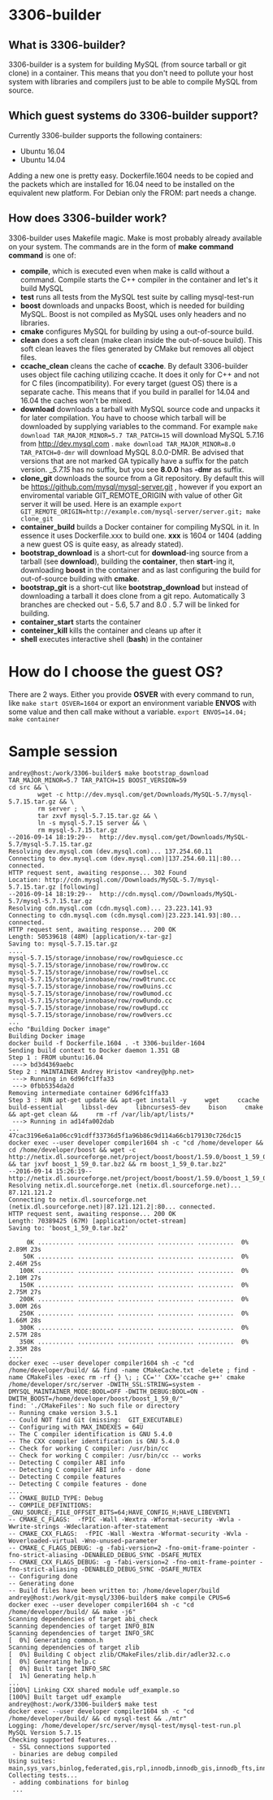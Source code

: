 # 3306-builder

## What is 3306-builder?

3306-builder is a system for building MySQL (from source tarball or git clone) in a container. This means that you don't need to pollute your host system with libraries and compilers just to be able to compile MySQL from source.

## Which guest systems do 3306-builder support?

Currently 3306-builder supports the following containers:
* Ubuntu 16.04
* Ubuntu 14.04

Adding a new one is pretty easy. Dockerfile.1604 needs to be copied and the packets which are installed for 16.04 need to be installed on the equivalent new platform. For Debian only the FROM: part needs a change.

## How does 3306-builder work?

3306-builder uses Makefile magic. Make is most probably already available on your system. The commands are in the form of __make__ __command__
__command__ is one of:
* __compile__, which is executed even when make is calld without a command. Compile starts the C++ compiler in the container and let's it build MySQL
* __test__ runs all tests from the MySQL test suite by calling mysql-test-run
* __boost__ downloads and unpacks Boost, which is needed for building MySQL. Boost is not compiled as MySQL uses only headers and no libraries.
* __cmake__ configures MySQL for building by using a out-of-source build.
* __clean__ does a soft clean (make clean inside the out-of-souce build). This soft clean leaves the files generated by CMake but removes all object files.
* __ccache_clean__ cleans the cache of __ccache__. By default 3306-builder uses object file caching utilizing ccache. It does it only for C++ and not for C files (incompatibility). For every target (guest OS) there is a separate cache. This means that if you build in parallel for 14.04 and 16.04 the caches won't be mixed.
* __download__ downloads a tarball with MySQL source code and unpacks it for later compilation. You have to choose which tarball will be downloaded by supplying variables to the command. For example ```make download TAR_MAJOR_MINOR=5.7 TAR_PATCH=15``` will download MySQL 5.7.16 from http://dev.mysql.com . ```make download TAR_MAJOR_MINOR=8.0 TAR_PATCH=0-dmr``` will download MySQL 8.0.0-DMR. Be advised that versions that are not marked GA typically have a suffix for the patch version. __5.7.15_ has no suffix, but you see __8.0.0__ has __-dmr__ as suffix.
* __clone_git__ downloads the source from a Git repository. By default this will be https://github.com/mysql/mysql-server.git , however if you export an enviromental variable GIT_REMOTE_ORIGIN with value of other Git server it will be used. Here is an example ```export GIT_REMOTE_ORIGIN=http://example.com/mysql-server/server.git; make clone_git```
* __container_build__ builds a Docker container for compiling MySQL in it. In essence it uses Dockerfile.xxx to build one. __xxx__ is 1604 or 1404 (adding a new guest OS is quite easy, as already stated).
* __bootstrap_download__ is a short-cut for __download__-ing source from a tarball (see __download__), building the __container__, then __start__-ing it, downloading __boost__ in the container and as last configuring the build for out-of-source building with __cmake__.
* __bootstrap_git__ is a short-cut like __bootstrap_download__ but instead of downloading a tarball it does clone from a git repo. Automatically 3 branches are checked out - 5.6, 5.7 and 8.0 . 5.7 will be linked for building.
* __container_start__ starts the container
* __conteiner_kill__ kills the container and cleans up after it
* __shell__ executes interactive shell (__bash__) in the container

# How do I choose the guest OS?
There are 2 ways. Either you provide __OSVER__ with every command to run, like ```make start OSVER=1604``` or export an environment variable __ENVOS__ with some value and then call make without a variable. ```export ENVOS=14.04; make container```

# Sample session
```
andrey@host:/work/3306-builder$ make bootstrap_download TAR_MAJOR_MINOR=5.7 TAR_PATCH=15 BOOST_VERSION=59
cd src && \
        wget -c http://dev.mysql.com/get/Downloads/MySQL-5.7/mysql-5.7.15.tar.gz && \
        rm server ; \
        tar zxvf mysql-5.7.15.tar.gz && \
        ln -s mysql-5.7.15 server && \
        rm mysql-5.7.15.tar.gz
--2016-09-14 18:19:29--  http://dev.mysql.com/get/Downloads/MySQL-5.7/mysql-5.7.15.tar.gz
Resolving dev.mysql.com (dev.mysql.com)... 137.254.60.11
Connecting to dev.mysql.com (dev.mysql.com)|137.254.60.11|:80... connected.
HTTP request sent, awaiting response... 302 Found
Location: http://cdn.mysql.com//Downloads/MySQL-5.7/mysql-5.7.15.tar.gz [following]
--2016-09-14 18:19:29--  http://cdn.mysql.com//Downloads/MySQL-5.7/mysql-5.7.15.tar.gz
Resolving cdn.mysql.com (cdn.mysql.com)... 23.223.141.93
Connecting to cdn.mysql.com (cdn.mysql.com)|23.223.141.93|:80... connected.
HTTP request sent, awaiting response... 200 OK
Length: 50539618 (48M) [application/x-tar-gz]
Saving to: mysql-5.7.15.tar.gz
....
mysql-5.7.15/storage/innobase/row/row0quiesce.cc
mysql-5.7.15/storage/innobase/row/row0row.cc
mysql-5.7.15/storage/innobase/row/row0sel.cc
mysql-5.7.15/storage/innobase/row/row0trunc.cc
mysql-5.7.15/storage/innobase/row/row0uins.cc
mysql-5.7.15/storage/innobase/row/row0umod.cc
mysql-5.7.15/storage/innobase/row/row0undo.cc
mysql-5.7.15/storage/innobase/row/row0upd.cc
mysql-5.7.15/storage/innobase/row/row0vers.cc
...
echo "Building Docker image"
Building Docker image
docker build -f Dockerfile.1604 . -t 3306-builder-1604
Sending build context to Docker daemon 1.351 GB
Step 1 : FROM ubuntu:16.04
 ---> bd3d4369aebc
Step 2 : MAINTAINER Andrey Hristov <andrey@php.net>
 ---> Running in 6d96fc1ffa33
 ---> 0fbb5354da2d
Removing intermediate container 6d96fc1ffa33
Step 3 : RUN apt-get update && apt-get install -y     wget     ccache     build-essential     libssl-dev     libncurses5-dev     bison     cmake     && apt-get clean &&     rm -rf /var/lib/apt/lists/*
 ---> Running in ad14fa002dab
...
47cac3196e6a1a06cc91cdff33736d5f1a96b86c9d114a66cb179130c726dc15
docker exec --user developer compiler1604 sh -c "cd /home/developer && cd /home/developer/boost && wget -c http://netix.dl.sourceforge.net/project/boost/boost/1.59.0/boost_1_59_0.tar.bz2 && tar jxvf boost_1_59_0.tar.bz2 && rm boost_1_59_0.tar.bz2"
--2016-09-14 15:26:19--  http://netix.dl.sourceforge.net/project/boost/boost/1.59.0/boost_1_59_0.tar.bz2
Resolving netix.dl.sourceforge.net (netix.dl.sourceforge.net)... 87.121.121.2
Connecting to netix.dl.sourceforge.net (netix.dl.sourceforge.net)|87.121.121.2|:80... connected.
HTTP request sent, awaiting response... 200 OK
Length: 70389425 (67M) [application/octet-stream]
Saving to: 'boost_1_59_0.tar.bz2'

     0K .......... .......... .......... .......... ..........  0% 2.89M 23s
    50K .......... .......... .......... .......... ..........  0% 2.46M 25s
   100K .......... .......... .......... .......... ..........  0% 2.10M 27s
   150K .......... .......... .......... .......... ..........  0% 2.75M 27s
   200K .......... .......... .......... .......... ..........  0% 3.00M 26s
   250K .......... .......... .......... .......... ..........  0% 1.66M 28s
   300K .......... .......... .......... .......... ..........  0% 2.57M 28s
   350K .......... .......... .......... .......... ..........  0% 2.35M 28s
....
docker exec --user developer compiler1604 sh -c "cd /home/developer/build/ && find -name CMakeCache.txt -delete ; find -name CMakeFiles -exec rm -rf {} \; ; CC='' CXX='ccache g++' cmake /home/developer/src/server -DWITH_SSL:STRING=system -DMYSQL_MAINTAINER_MODE:BOOL=OFF -DWITH_DEBUG:BOOL=ON -DWITH_BOOST=/home/developer/boost/boost_1_59_0/"
find: './CMakeFiles': No such file or directory
-- Running cmake version 3.5.1
-- Could NOT find Git (missing:  GIT_EXECUTABLE) 
-- Configuring with MAX_INDEXES = 64U
-- The C compiler identification is GNU 5.4.0
-- The CXX compiler identification is GNU 5.4.0
-- Check for working C compiler: /usr/bin/cc
-- Check for working C compiler: /usr/bin/cc -- works
-- Detecting C compiler ABI info
-- Detecting C compiler ABI info - done
-- Detecting C compile features
-- Detecting C compile features - done
....
-- CMAKE_BUILD_TYPE: Debug
-- COMPILE_DEFINITIONS: _GNU_SOURCE;_FILE_OFFSET_BITS=64;HAVE_CONFIG_H;HAVE_LIBEVENT1
-- CMAKE_C_FLAGS:  -fPIC -Wall -Wextra -Wformat-security -Wvla -Wwrite-strings -Wdeclaration-after-statement
-- CMAKE_CXX_FLAGS:  -fPIC -Wall -Wextra -Wformat-security -Wvla -Woverloaded-virtual -Wno-unused-parameter
-- CMAKE_C_FLAGS_DEBUG: -g -fabi-version=2 -fno-omit-frame-pointer -fno-strict-aliasing -DENABLED_DEBUG_SYNC -DSAFE_MUTEX
-- CMAKE_CXX_FLAGS_DEBUG: -g -fabi-version=2 -fno-omit-frame-pointer -fno-strict-aliasing -DENABLED_DEBUG_SYNC -DSAFE_MUTEX
-- Configuring done
-- Generating done
-- Build files have been written to: /home/developer/build
andrey@host:/work/git-mysql/3306-builder$ make compile CPUS=6
docker exec --user developer compiler1604 sh -c "cd /home/developer/build/ && make -j6"
Scanning dependencies of target abi_check
Scanning dependencies of target INFO_BIN
Scanning dependencies of target INFO_SRC
[  0%] Generating common.h
Scanning dependencies of target zlib
[  0%] Building C object zlib/CMakeFiles/zlib.dir/adler32.c.o
[  0%] Generating help.c
[  0%] Built target INFO_SRC
[  1%] Generating help.h
...
[100%] Linking CXX shared module udf_example.so
[100%] Built target udf_example
andrey@host:/work/3306-builder$ make test
docker exec --user developer compiler1604 sh -c "cd /home/developer/build/ && cd mysql-test && ./mtr"
Logging: /home/developer/src/server/mysql-test/mysql-test-run.pl  
MySQL Version 5.7.15
Checking supported features...
 - SSL connections supported
 - binaries are debug compiled
Using suites: main,sys_vars,binlog,federated,gis,rpl,innodb,innodb_gis,innodb_fts,innodb_zip,innodb_undo,perfschema,funcs_1,opt_trace,parts,auth_sec,query_rewrite_plugins,gcol,sysschema,test_service_sql_api,json
Collecting tests...
 - adding combinations for binlog
 ...
```

